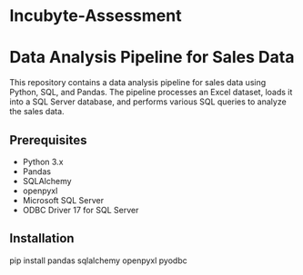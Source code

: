# Incubyte-Assessment

# Data Analysis Pipeline for Sales Data

This repository contains a data analysis pipeline for sales data using Python, SQL, and Pandas. The pipeline processes an Excel dataset, loads it into a SQL Server database, and performs various SQL queries to analyze the sales data.

## Prerequisites

- Python 3.x
- Pandas
- SQLAlchemy
- openpyxl
- Microsoft SQL Server
- ODBC Driver 17 for SQL Server

## Installation

pip install pandas sqlalchemy openpyxl pyodbc
